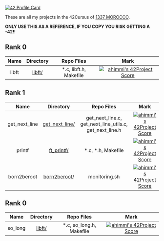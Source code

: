 [![42 Profile Card](https://1337-readme.vercel.app/api/profile?cursus=42cursus&email=hide&login=ahimmi)](https://github.com/mohouyizme/1337-readme)

These are all my projects in the 42Cursus of [1337 MOROCCO](https://www.1337.ma/).

**ONLY USE THIS AS A REFERENCE, IF YOU COPY YOU RISK GETTING A -42!!**

## Rank 0

|			Name				|	Directory	| Repo Files | Mark |
|:-----------------------------------:|:------------------:|:--------------:|:--------------:|
libft								|	[libft/](https://github.com/ahimmii/libft)		| *.c, libft.h, Makefile | [![ahimmi's 42Project Score](https://badge42.herokuapp.com/api/project/ahimmi/Libft)](https://github.com/ahimmii/libft) |

## Rank 1

|			Name				|	Directory	| Repo Files | Mark |
|:-----------------------------------:|:------------------:|:--------------:|:--------------:|
get_next_line								|	[get_next_line/](https://github.com/ahimmii/get_next_line)		| get_next_line.c, get_next_line_utils.c, get_next_line.h | [![ahimmi's 42Project Score](https://badge42.herokuapp.com/api/project/ahimmi/get_next_line)](https://github.com/ahimmii/get_next_line) |
printf								|	[ft_printf/](https://github.com/ahimmii/printf) | *.c, *.h, Makefile | [![ahimmi's 42Project Score](https://badge42.herokuapp.com/api/project/ahimmi/ft_printf)](https://github.com/ahimmii/printf) |
born2beroot								|	[born2beroot/]()		| monitoring.sh | [![ahimmi's 42Project Score](https://badge42.herokuapp.com/api/project/ahimmii/born2beroot)]() |

## Rank 0

|			Name				|	Directory	| Repo Files | Mark |
|:-----------------------------------:|:------------------:|:--------------:|:--------------:|
so_long								|	[libft/](https://github.com/ahimmii/so_long)		| *.c, so_long.h, Makefile | [![ahimmi's 42Project Score](https://badge42.herokuapp.com/api/project/ahimmi/so_long)](https://github.com/ahimmii/so_long) |
